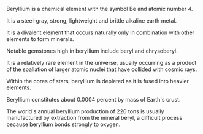 ﻿Beryllium is a chemical element with the symbol Be and atomic number 4.

It is a steel-gray, strong, lightweight and brittle alkaline earth metal.

It is a divalent element that occurs naturally only in combination with other elements to form minerals.

Notable gemstones high in beryllium include beryl and chrysoberyl.

It is a relatively rare element in the universe, usually occurring as a product of the spallation of larger atomic nuclei that have collided with cosmic rays.

Within the cores of stars, beryllium is depleted as it is fused into heavier elements.

Beryllium constitutes about 0.0004 percent by mass of Earth's crust.

The world's annual beryllium production of 220 tons is usually manufactured by extraction from the mineral beryl, a difficult process because beryllium bonds strongly to oxygen.

